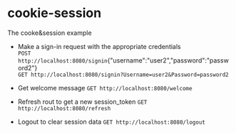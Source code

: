 # cookie-session
The cooke&session example

* Make a sign-in request with the appropriate credentials  
`POST http://localhost:8080/signin`{"username":"user2","password":"password2"}  
`GET http://localhost:8080/signin?Username=user2&Password=password2`  
* Get welcome message
`GET http://localhost:8080/welcome`

* Refresh rout to get a new session_token
`GET http://localhost:8080/refresh`

* Logout to clear session data
`GET http://localhost:8080/logout`
